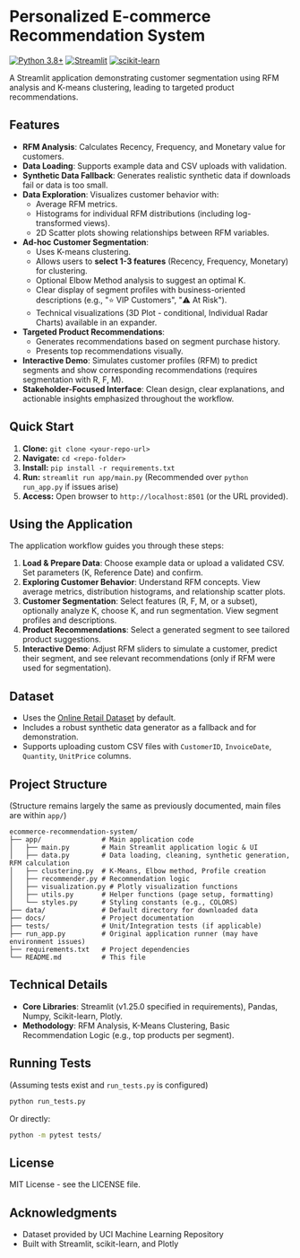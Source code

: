 # Personalized E-commerce Recommendation System

[![Python 3.8+](https://img.shields.io/badge/python-3.8+-blue.svg)](https://www.python.org/downloads/)
[![Streamlit](https://img.shields.io/badge/streamlit-1.25.0-red.svg)](https://streamlit.io/)
[![scikit-learn](https://img.shields.io/badge/scikit--learn-1.3.0-orange.svg)](https://scikit-learn.org/)

A Streamlit application demonstrating customer segmentation using RFM analysis and K-means clustering, leading to targeted product recommendations.

## Features

- **RFM Analysis**: Calculates Recency, Frequency, and Monetary value for customers.
- **Data Loading**: Supports example data and CSV uploads with validation.
- **Synthetic Data Fallback**: Generates realistic synthetic data if downloads fail or data is too small.
- **Data Exploration**: Visualizes customer behavior with:
    - Average RFM metrics.
    - Histograms for individual RFM distributions (including log-transformed views).
    - 2D Scatter plots showing relationships between RFM variables.
- **Ad-hoc Customer Segmentation**:
    - Uses K-means clustering.
    - Allows users to **select 1-3 features** (Recency, Frequency, Monetary) for clustering.
    - Optional Elbow Method analysis to suggest an optimal K.
    - Clear display of segment profiles with business-oriented descriptions (e.g., "⭐ VIP Customers", "⚠️ At Risk").
    - Technical visualizations (3D Plot - conditional, Individual Radar Charts) available in an expander.
- **Targeted Product Recommendations**: 
    - Generates recommendations based on segment purchase history.
    - Presents top recommendations visually.
- **Interactive Demo**: Simulates customer profiles (RFM) to predict segments and show corresponding recommendations (requires segmentation with R, F, M).
- **Stakeholder-Focused Interface**: Clean design, clear explanations, and actionable insights emphasized throughout the workflow.

## Quick Start

1.  **Clone:** `git clone <your-repo-url>`
2.  **Navigate:** `cd <repo-folder>`
3.  **Install:** `pip install -r requirements.txt`
4.  **Run:** `streamlit run app/main.py` (Recommended over `python run_app.py` if issues arise)
5.  **Access:** Open browser to `http://localhost:8501` (or the URL provided).

## Using the Application

The application workflow guides you through these steps:

1.  **Load & Prepare Data**: Choose example data or upload a validated CSV. Set parameters (K, Reference Date) and confirm.
2.  **Exploring Customer Behavior**: Understand RFM concepts. View average metrics, distribution histograms, and relationship scatter plots.
3.  **Customer Segmentation**: Select features (R, F, M, or a subset), optionally analyze K, choose K, and run segmentation. View segment profiles and descriptions.
4.  **Product Recommendations**: Select a generated segment to see tailored product suggestions.
5.  **Interactive Demo**: Adjust RFM sliders to simulate a customer, predict their segment, and see relevant recommendations (only if RFM were used for segmentation).

## Dataset

- Uses the [Online Retail Dataset](https://archive.ics.uci.edu/ml/datasets/online+retail) by default.
- Includes a robust synthetic data generator as a fallback and for demonstration.
- Supports uploading custom CSV files with `CustomerID`, `InvoiceDate`, `Quantity`, `UnitPrice` columns.

## Project Structure 

(Structure remains largely the same as previously documented, main files are within `app/`)

```
ecommerce-recommendation-system/
├── app/               # Main application code
│   ├── main.py        # Main Streamlit application logic & UI
│   ├── data.py        # Data loading, cleaning, synthetic generation, RFM calculation
│   ├── clustering.py  # K-Means, Elbow method, Profile creation
│   ├── recommender.py # Recommendation logic
│   ├── visualization.py # Plotly visualization functions
│   ├── utils.py       # Helper functions (page setup, formatting)
│   └── styles.py      # Styling constants (e.g., COLORS)
├── data/              # Default directory for downloaded data
├── docs/              # Project documentation
├── tests/             # Unit/Integration tests (if applicable)
├── run_app.py         # Original application runner (may have environment issues)
├── requirements.txt   # Project dependencies
└── README.md          # This file
```

## Technical Details

- **Core Libraries**: Streamlit (v1.25.0 specified in requirements), Pandas, Numpy, Scikit-learn, Plotly.
- **Methodology**: RFM Analysis, K-Means Clustering, Basic Recommendation Logic (e.g., top products per segment).

## Running Tests

(Assuming tests exist and `run_tests.py` is configured)
```bash
python run_tests.py 
```
Or directly:
```bash
python -m pytest tests/
```

## License

MIT License - see the LICENSE file.

## Acknowledgments

- Dataset provided by UCI Machine Learning Repository
- Built with Streamlit, scikit-learn, and Plotly
